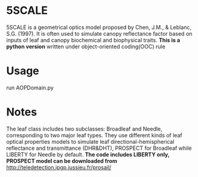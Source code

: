 # 5SCALE

5SCALE is a geometrical optics model proposed by Chen, J.M., &amp; Leblanc, S.G. (1997). It is often used to simulate
canopy reflectance factor based on inputs of leaf and canopy biochemical and biophysical traits. **This is a python
version** written under object-oriented coding(OOC) rule

# Usage
run AOPDomain.py

# Notes
The leaf class includes two subclasses: Broadleaf and Needle, corresponding to two major leaf types. They use
different kinds of leaf optical properties models to simulate leaf directional-hemispherical reflectance and
transmittance (DHR&DHT), PROSPECT for Broadleaf while LIBERTY for Needle by default. **The code includes LIBERTY only,
PROSPECT model can be downloaded from** http://teledetection.ipgp.jussieu.fr/prosail/

